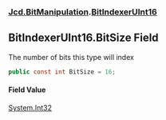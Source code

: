 ### [Jcd.BitManipulation](Jcd_BitManipulation.md 'Jcd.BitManipulation').[BitIndexerUInt16](Jcd_BitManipulation_BitIndexerUInt16.md 'Jcd.BitManipulation.BitIndexerUInt16')
## BitIndexerUInt16.BitSize Field
The number of bits this type will index  
```csharp
public const int BitSize = 16;
```
#### Field Value
[System.Int32](https://docs.microsoft.com/en-us/dotnet/api/System.Int32 'System.Int32')
